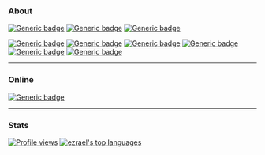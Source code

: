
### About

[![Generic badge](https://img.shields.io/static/v1?label=%E2%A0%80&message=Python&color=important&style=for-the-badge&logo=python)](https://shields.io/) 
[![Generic badge](https://img.shields.io/static/v1?label=%E2%A0%80&message=Ruby&color=red&style=for-the-badge&logo=ruby)](https://shields.io/) 
[![Generic badge](https://img.shields.io/static/v1?label=%E2%A0%80&message=Javascript&color=yellow&style=for-the-badge&logo=javascript)](https://shields.io/) 

[![Generic badge](https://img.shields.io/static/v1?label=Linux&message=Arch/Debian&color=skyblue&style=for-the-badge&logo=archlinux)](https://shields.io/) 
[![Generic badge](https://img.shields.io/static/v1?label=API&message=Discord&color=hotpink&style=for-the-badge&logo=graphql)](https://shields.io/) 
[![Generic badge](https://img.shields.io/static/v1?label=NoSQL&message=MongoDB&color=4db33b&style=for-the-badge&logo=mongodb)](https://shields.io/) 
[![Generic badge](https://img.shields.io/static/v1?label=%E2%A0%80&message=Git&color=orange&style=for-the-badge&logo=git)](https://shields.io/) 
[![Generic badge](https://img.shields.io/static/v1?label=%E2%A0%80&message=Github&color=black&style=for-the-badge&logo=github)](https://shields.io/) 
[![Generic badge](https://img.shields.io/static/v1?label=%E2%A0%80&message=Terminal&color=lightgray&style=for-the-badge&logo=windowsterminal)](https://shields.io/) 
<hr>

### Online

[![Generic badge](https://img.shields.io/static/v1?label=Discord&message=Azrael&#35&color=1DA1F2&style=for-the-badge&logo=discord)](https://twitter.com/codesdrax) 
<hr>

### Stats
[![Profile views](https://gpvc.arturio.dev/ezrael-git)](https://github.com/ezrael-git)
[![ezrael's top languages](https://github-readme-stats.vercel.app/api/top-langs/?username=ezrael-git&theme=blue-green)](https://github.com/ezrael-git/ezrael-git)
